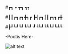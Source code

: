 #┏┓     •   ┳┓  ┓┓     

#┃┃┏┓┏┓╋┓┏  ┣┫┏┓┃┃┏┓┓┏╋

#┣┛┗┛┗┛┗┗┛  ┛┗┗┛┗┗┗┛┗┻┗ 
                      


-Pootis Here-

![alt text](https://raw.githubusercontent.com/DrDoofinshmekel/Pootis-Rollout/main/Repo%20Comp/Pootis%20Rollout%20Logo%201.png)



